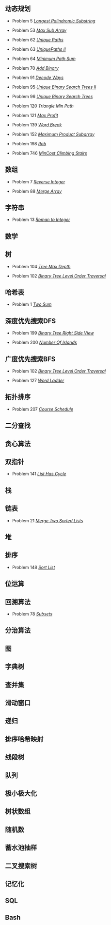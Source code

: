 
## 动态规划

* Problem 5 [*Longest Palindromic Substring*](https://github.com/Peefy/PeefyLeetCode/blob/master/doc/1-100/5.LongestPalindromicSubstring/README.md) 

* Problem 53 [*Max Sub Array*](https://github.com/Peefy/PeefyLeetCode/blob/master/doc/1-100/53.MaxSubArray/README.md)

* Problem 62 [*Unique Paths*](https://github.com/Peefy/PeefyLeetCode/blob/master/doc/1-100/62.UniquePaths/README.md)

* Problem 63 [*UniquePaths II*](https://github.com/Peefy/PeefyLeetCode/blob/master/doc/1-100/63.UniquePathsII/README.md)

* Problem 64 [*Minimum Path Sum*](https://github.com/Peefy/PeefyLeetCode/blob/master/doc/1-100/64.MinimumPathSum/README.md)

* Problem 70 [*Add Binary*](https://github.com/Peefy/PeefyLeetCode/blob/master/doc/1-100/70.ClimbStairs/README.md)

* Problem 91 [*Decode Ways*](https://github.com/Peefy/PeefyLeetCode/blob/master/doc/1-100/91.DecodeWays/README.md)

* Problem 95 [*Unique Binary Search Trees II*](https://github.com/Peefy/PeefyLeetCode/blob/master/doc/1-100/95.UniqueBinarySearchTreesII/README.md) 

* Problem 96 [*Unique Binary Search Trees*](https://github.com/Peefy/PeefyLeetCode/blob/master/doc/1-100/96.UniqueBinarySearchTrees/README.md) 

* Problem 120 [*Triangle Min Path*](https://github.com/Peefy/PeefyLeetCode/blob/master/doc/101-200/120.TriangleMinPath/README.md)

* Problem 121 [*Max Profit*](https://github.com/Peefy/PeefyLeetCode/blob/master/doc/101-200/121.MaxProfit/README.md) 

* Problem 139 [*Word Break*](https://github.com/Peefy/PeefyLeetCode/blob/master/doc/101-200/139.WordBreak/README.md)

* Problem 152 [*Maximum Product Subarray*](https://github.com/Peefy/PeefyLeetCode/blob/master/doc/101-200/152.MaximumProductSubarray/README.md)

* Problem 198 [*Rob*](https://github.com/Peefy/PeefyLeetCode/blob/master/doc/101-200/198.Rob/README.md) 

* Problem 746 [*MinCost Climbing Stairs*](https://github.com/Peefy/PeefyLeetCode/blob/master/doc/701-800/746.MinCostClimbingStairs/README.md)

## 数组

* Problem 7 [*Reverse Integer*](https://github.com/Peefy/PeefyLeetCode/blob/master/doc/1-100/7.ReverseInteger/README.md)

* Problem 88 [*Merge Array*](https://github.com/Peefy/PeefyLeetCode/blob/master/doc/1-100/88.MergeArray/README.md)

## 字符串

* Problem 13 [*Roman to Integer*](https://github.com/Peefy/PeefyLeetCode/blob/master/doc/1-100/13.RomantoInteger/README.md)

## 数学

## 树

* Problem 104 [*Tree Max Depth*](https://github.com/Peefy/PeefyLeetCode/blob/master/doc/101-200/104.TreeMaxDepth/README.md)

* Problem 102 [*Binary Tree Level Order Traversal*](https://github.com/Peefy/PeefyLeetCode/blob/master/doc/101-200/102.BinaryTreeLevelOrderTraversal/README.md)

## 哈希表

* Problem 1 [*Two Sum*](https://github.com/Peefy/PeefyLeetCode/blob/master/doc/1-100/1.TwoSum/README.md)

## 深度优先搜索DFS

* Problem 199 [*Binary Tree Right Side View*](https://github.com/Peefy/PeefyLeetCode/blob/master/doc/101-200/199.BinaryTreeRightSideView/README.md)

* Problem 200 [*Number Of Islands*](https://github.com/Peefy/PeefyLeetCode/blob/master/doc/101-200/200.NumberOfIslands/README.md)

## 广度优先搜索BFS

* Problem 102 [*Binary Tree Level Order Traversal*](https://github.com/Peefy/PeefyLeetCode/blob/master/doc/101-200/102.BinaryTreeLevelOrderTraversal/README.md)

* Problem 127 [*Word Ladder*](https://github.com/Peefy/PeefyLeetCode/blob/master/doc/101-200/127.WordLadder/README.md)

## 拓扑排序

* Problem 207 [*Course Schedule*](https://github.com/Peefy/PeefyLeetCode/blob/master/doc/201-300/207.CourseSchedule/README.md)

## 二分查找

## 贪心算法

## 双指针

* Problem 141 [*List Has Cycle*](https://github.com/Peefy/PeefyLeetCode/blob/master/doc/101-200/141.ListHasCycle/README.md) 

## 栈

## 链表

* Problem 21 [*Merge Two Sorted Lists*](https://github.com/Peefy/PeefyLeetCode/blob/master/doc/1-100/21.MergeTwoSortedLists/README.md)

## 堆

## 排序

* Problem 148 [*Sort List*](https://github.com/Peefy/PeefyLeetCode/blob/master/doc/101-200/148.SortList/README.md)

## 位运算

## 回溯算法

* Problem 78 [*Subsets*](https://github.com/Peefy/PeefyLeetCode/blob/master/doc/1-100/78.Subsets/README.md) 

## 分治算法

## 图

## 字典树

## 查并集

## 滑动窗口

## 递归

## 排序哈希映射

## 线段树

## 队列

## 极小极大化

## 树状数组

## 随机数

## 蓄水池抽样

## 二叉搜索树

## 记忆化

## SQL

## Bash
